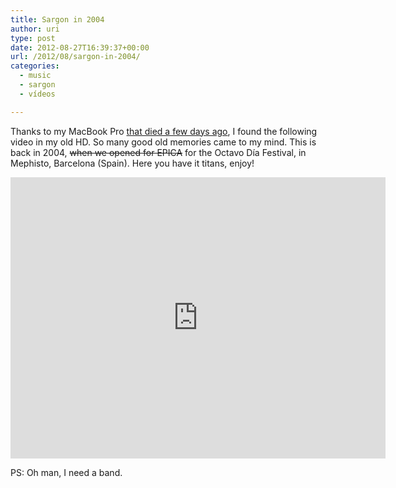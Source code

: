 ```yaml
---
title: Sargon in 2004
author: uri
type: post
date: 2012-08-27T16:39:37+00:00
url: /2012/08/sargon-in-2004/
categories:
  - music
  - sargon
  - vídeos

---
```

Thanks to my MacBook Pro [that died a few days ago][1], I found the following video in my old HD. So many good old memories came to my mind. This is back in 2004, <del datetime="2012-08-28T15:42:22+00:00">when we opened for EPICA</del> for the Octavo Día Festival, in Mephisto, Barcelona (Spain). Here you have it titans, enjoy!

<iframe width="600" height="450" src="http://www.youtube.com/embed/6CwCukXPWTI" frameborder="0" allowfullscreen></iframe>

PS: Oh man, I need a band.

 [1]: http://instagram.com/p/OvWjObKBgJ/